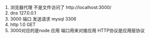 1. 浏览器代理 不是文件访问了
    http://localhost:3000/
2. dns
    127.0.0.1
3. 3000 端口 发送请求
    mysql 3306
4. http 1.0
    GET
5. 3000对应的是node 应用
    端口用来对接应用 HTTP协议是应用层协议
